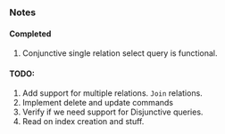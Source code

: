 ### Notes

#### Completed
1. Conjunctive single relation select query is functional.

#### TODO:
1. Add support for multiple relations. `Join` relations.
2. Implement delete and update commands
3. Verify if we need support for Disjunctive queries.
4. Read on index creation and stuff.





